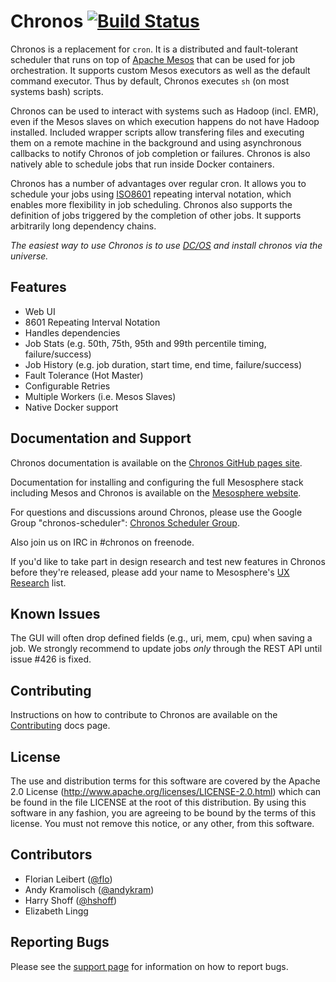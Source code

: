 # Chronos [![Build Status](https://travis-ci.org/CommBank/chronos.svg?branch=master)](https://travis-ci.org/CommBank/chronos)
Chronos is a replacement for `cron`. It is a distributed and fault-tolerant scheduler that runs on top of [Apache Mesos][mesos] that can be used for job orchestration.  It supports custom Mesos executors as well
as the default command executor. Thus by default, Chronos executes `sh`
(on most systems bash) scripts.

Chronos can be used to interact with systems such as Hadoop (incl. EMR), even if the Mesos slaves on which execution happens do not have Hadoop installed. Included wrapper scripts allow transfering files and executing them on a remote machine in the background and using asynchronous callbacks to notify Chronos of job completion or failures. Chronos is also natively able to schedule jobs that run inside Docker containers.

Chronos has a number of advantages over regular cron.
It allows you to schedule your jobs using [ISO8601][ISO8601] repeating interval notation, which enables more flexibility in job scheduling. Chronos also supports the definition of jobs triggered by the completion of other jobs. It supports arbitrarily long dependency chains.

*The easiest way to use Chronos is to use [DC/OS](https://dcos.io/get-started/) and install chronos via the universe.*


## Features

* Web UI
* 8601 Repeating Interval Notation
* Handles dependencies
* Job Stats (e.g. 50th, 75th, 95th and 99th percentile timing, failure/success)
* Job History (e.g. job duration, start time, end time, failure/success)
* Fault Tolerance (Hot Master)
* Configurable Retries
* Multiple Workers (i.e. Mesos Slaves)
* Native Docker support

## Documentation and Support

Chronos documentation is available on the [Chronos GitHub pages site](https://mesos.github.io/chronos/).

Documentation for installing and configuring the full Mesosphere stack including Mesos and Chronos is available on the [Mesosphere website](https://docs.mesosphere.com).

For questions and discussions around Chronos, please use the Google Group "chronos-scheduler":
[Chronos Scheduler Group](https://groups.google.com/forum/#!forum/chronos-scheduler).

Also join us on IRC in #chronos on freenode.

If you'd like to take part in design research and test new features in Chronos before they're released, please add your name to Mesosphere's [UX Research](http://uxresearch.mesosphere.com) list.

## Known Issues

The GUI will often drop defined fields (e.g., uri, mem, cpu) when saving a job. We strongly recommend to update jobs *only* through the REST API until issue #426 is fixed.

## Contributing

Instructions on how to contribute to Chronos are available on the [Contributing](http://mesos.github.io/chronos/docs/contributing.html) docs page.

## License

The use and distribution terms for this software are covered by the
Apache 2.0 License (http://www.apache.org/licenses/LICENSE-2.0.html)
which can be found in the file LICENSE at the root of this distribution.
By using this software in any fashion, you are agreeing to be bound by
the terms of this license.
You must not remove this notice, or any other, from this software.

## Contributors

* Florian Leibert ([@flo](http://twitter.com/flo))
* Andy Kramolisch ([@andykram](https://github.com/andykram))
* Harry Shoff ([@hshoff](https://twitter.com/hshoff))
* Elizabeth Lingg

## Reporting Bugs

Please see the [support page](http://mesos.github.io/chronos/support.html) for information on how to report bugs.

[ISO8601]: http://en.wikipedia.org/wiki/ISO_8601 "ISO8601 Standard"
[mesos]: https://mesos.apache.org/ "Apache Mesos"
